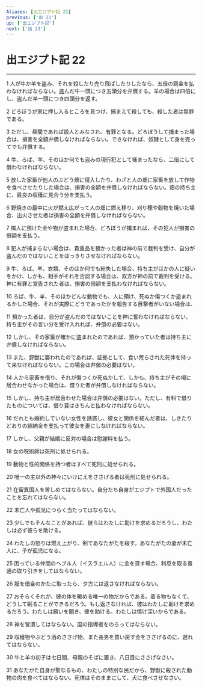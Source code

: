 ```yaml
---
Aliases: [出エジプト記 22]
previous: ['出 21']
up: ['出エジプト記']
next: ['出 23']
---
```

# 出エジプト記 22

***




1 
人が牛か羊を盗み、それを殺したり売り飛ばしたりしたなら、五倍の罰金を払わなければならない。盗んだ牛一頭につき五頭分を弁償する。羊の場合は四倍にし、盗んだ羊一頭につき四頭分を返す。 



2 
どろぼうが家に押し入るところを見つけ、捕まえて殺しても、殺した者は無罪である。 



3 
ただし、昼間であれば殺人とみなされ、有罪となる。どろぼうして捕まった場合は、損害を全額弁償しなければならない。できなければ、奴隷として身を売ってでも弁償する。 



4 
牛、ろば、羊、そのほか何でも盗みの現行犯として捕まったなら、二倍にして償わなければならない。 



5 
放した家畜が他人のぶどう畑に侵入したり、わざと人の畑に家畜を放して作物を食べさせたりした場合は、損害の全額を弁償しなければならない。畑の持ち主に、最良の収穫に見合う分を支払う。 



6 
野焼きの最中に火が燃え広がって人の畑に燃え移り、刈り穂や穀物を焼いた場合、出火させた者は損害の全額を弁償しなければならない。 



7 
隣人に預けた金や物が盗まれた場合、どろぼうが捕まれば、その犯人が損害の倍額を支払う。 



8 
犯人が捕まらない場合は、貴重品を預かった者は神の前で裁判を受け、自分が盗んだのではないことをはっきりさせなければならない。 



9 
牛、ろば、羊、衣類、そのほか何でも紛失した場合、持ち主がほかの人に疑いをかけ、しかも、相手がそれを否認する場合は、双方が神の前で裁判を受ける。神に有罪と宣告された者は、損害の倍額を支払わなければならない。 



10 
ろば、牛、羊、そのほかどんな動物でも、人に預け、死ぬか傷つくか盗まれるかした場合、それが実際にどうであったかを報告する目撃者がいない場合は、 



11 
預かった者は、自分が盗んだのではないことを神に誓わなければならない。持ち主がその言い分を受け入れれば、弁償の必要はない。 



12 
しかし、その家畜が確かに盗まれたのであれば、預かっていた者は持ち主に弁償しなければならない。 



13 
また、野獣に襲われたのであれば、証拠として、食い荒らされた死体を持って来なければならない。この場合は弁償の必要はない。 



14 
人から家畜を借り、それが傷つくか死ぬかして、しかも、持ち主がその場に居合わせなかった場合は、借りた者が弁償しなければならない。 



15 
しかし、持ち主が居合わせた場合は弁償の必要はない。ただし、有料で借りたものについては、借り賃はきちんと払わなければならない。 



16 
だれとも婚約していない女性を誘惑し、彼女と関係を結んだ者は、しきたりどおりの結納金を支払って彼女を妻にしなければならない。 



17 
しかし、父親が結婚に反対の場合は慰謝料を払う。 



18 
女の呪術師は死刑に処せられる。 



19 
動物と性的関係を持つ者はすべて死刑に処せられる。 



20 
唯一の主以外の神々にいけにえをささげる者は死刑に処せられる。 



21 
在留異国人を苦しめてはならない。自分たち自身がエジプトで外国人だったことを忘れてはならない。 



22 
未亡人や孤児につらく当たってはならない。 



23 
少しでもそんなことがあれば、彼らはわたしに助けを求めるだろうし、わたしは必ず彼らを助ける。 



24 
わたしの怒りは燃え上がり、剣であなたがたを殺す。あなたがたの妻が未亡人に、子が孤児になる。 



25 
困っている仲間のヘブル人（イスラエル人）に金を貸す場合、利息を取る普通の取り引きをしてはならない。 



26 
服を借金のかたに取ったら、夕方には返さなければならない。 



27 
おそらくそれが、彼の体を暖める唯一の物だからである。着る物もなくて、どうして眠ることができるだろう。もし返さなければ、彼はわたしに助けを求めるだろう。わたしは願いを聞き、彼を助ける。わたしは情け深いからである。 



28 
神を冒瀆してはならない。国の指導者をのろってはならない。 



29 
収穫物やぶどう酒のささげ物、また長男を買い戻す金をささげるのに、遅れてはならない。 



30 
牛と羊の初子は七日間、母親のそばに置き、八日目にささげなさい。 



31 
あなたがた自身が聖なるもの、わたしの特別な民だから、野獣に殺された動物の肉を食べてはならない。死体はそのままにして、犬に食べさせなさい。
